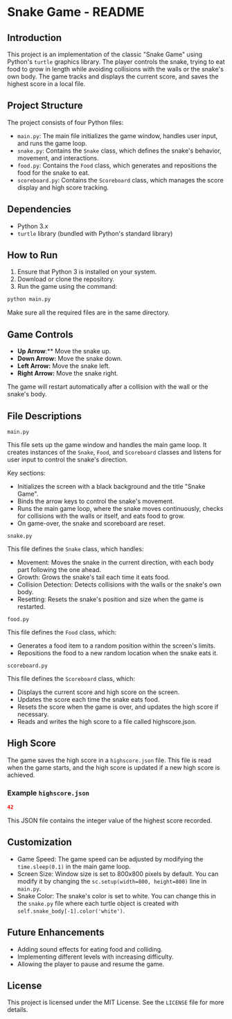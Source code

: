 # Snake Game - README

## Introduction

This project is an implementation of the classic "Snake Game" using Python's `turtle` graphics library. The player controls the snake, trying to eat food to grow in length while avoiding collisions with the walls or the snake's own body. The game tracks and displays the current score, and saves the highest score in a local file.

## Project Structure

The project consists of four Python files:

- `main.py`: The main file initializes the game window, handles user input, and runs the game loop.
- `snake.py`: Contains the `Snake` class, which defines the snake's behavior, movement, and interactions.
- `food.py`: Contains the `Food` class, which generates and repositions the food for the snake to eat.
- `scoreboard.py`: Contains the `Scoreboard` class, which manages the score display and high score tracking.

## Dependencies

- Python 3.x
- `turtle` library (bundled with Python's standard library)

## How to Run

1. Ensure that Python 3 is installed on your system.
2. Download or clone the repository.
3. Run the game using the command:

```bash
python main.py
```
Make sure all the required files are in the same directory.

## Game Controls
- **Up Arrow**:** Move the snake up.
- **Down Arrow:** Move the snake down.
- **Left Arrow:** Move the snake left.
- **Right Arrow:** Move the snake right.

The game will restart automatically after a collision with the wall or the snake's body.

## File Descriptions
`main.py`

This file sets up the game window and handles the main game loop. It creates instances of the `Snake`, `Food`, and `Scoreboard` classes and listens for user input to control the snake's direction.

Key sections:

- Initializes the screen with a black background and the title "Snake Game".
- Binds the arrow keys to control the snake's movement.
- Runs the main game loop, where the snake moves continuously, checks for collisions with the walls or itself, and eats food to grow.
- On game-over, the snake and scoreboard are reset.

`snake.py`

This file defines the `Snake` class, which handles:

- Movement: Moves the snake in the current direction, with each body part following the one ahead.
- Growth: Grows the snake's tail each time it eats food.
- Collision Detection: Detects collisions with the walls or the snake's own body.
- Resetting: Resets the snake's position and size when the game is restarted.

`food.py`
 
This file defines the `Food` class, which:

- Generates a food item to a random position within the screen's limits.
- Repositions the food to a new random location when the snake eats it.

`scoreboard.py`

This file defines the `Scoreboard` class, which:

- Displays the current score and high score on the screen.
- Updates the score each time the snake eats food.
- Resets the score when the game is over, and updates the high score if necessary.
- Reads and writes the high score to a file called highscore.json.

## High Score

The game saves the high score in a `highscore.json` file. This file is read when the game starts, and the high score is updated if a new high score is achieved.

### Example `highscore.json`
```json
42
```
This JSON file contains the integer value of the highest score recorded.

## Customization
- Game Speed: The game speed can be adjusted by modifying the `time.sleep(0.1)` in the main game loop.
- Screen Size: Window size is set to 800x800 pixels by default. You can modify it by changing the `sc.setup(width=800, height=800)` line in `main.py`.
- Snake Color: The snake's color is set to white. You can change this in the `snake.py` file where each turtle object is created with `self.snake_body[-1].color('white')`.

## Future Enhancements
- Adding sound effects for eating food and colliding.
- Implementing different levels with increasing difficulty.
- Allowing the player to pause and resume the game.

## License
This project is licensed under the MIT License. See the `LICENSE` file for more details.
